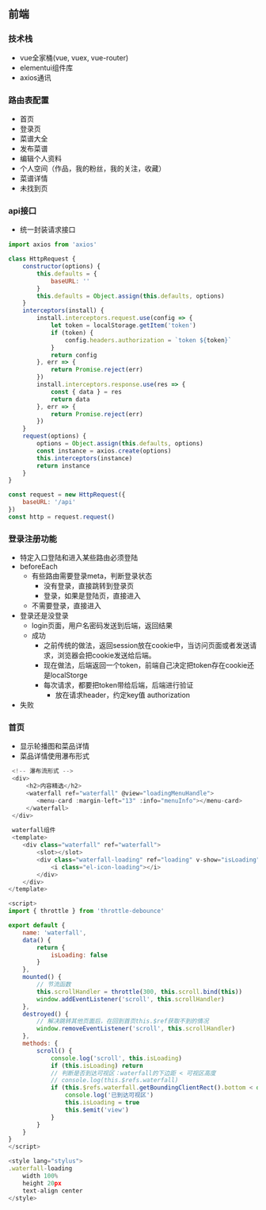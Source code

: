 ## 前端

### 技术栈

- vue全家桶(vue, vuex, vue-router)
- elementui组件库
- axios通讯
### 路由表配置
- 首页
- 登录页
- 菜谱大全
- 发布菜谱
- 编辑个人资料
- 个人空间（作品，我的粉丝，我的关注，收藏）
- 菜谱详情
- 未找到页
### api接口
- 统一封装请求接口
```javascript
import axios from 'axios'

class HttpRequest {
    constructor(options) {
        this.defaults = {
            baseURL: ''
        }
        this.defaults = Object.assign(this.defaults, options)
    }
    interceptors(install) {
        install.interceptors.request.use(config => {
            let token = localStorage.getItem('token')
            if (token) {
                config.headers.authorization = `token ${token}`
            }
            return config
        }, err => {
            return Promise.reject(err)
        })
        install.interceptors.response.use(res => {
            const { data } = res
            return data
        }, err => {
            return Promise.reject(err)
        })
    }
    request(options) {
        options = Object.assign(this.defaults, options)
        const instance = axios.create(options)
        this.interceptors(instance)
        return instance
    }
}

const request = new HttpRequest({
    baseURL: '/api'
})
const http = request.request()
```
### 登录注册功能
- 特定入口登陆和进入某些路由必须登陆
- beforeEach
  - 有些路由需要登录meta，判断登录状态
    - 没有登录，直接跳转到登录页
    - 登录，如果是登陆页，直接进入
  - 不需要登录，直接进入
- 登录还是没登录
  - login页面，用户名密码发送到后端，返回结果
  - 成功
    -  之前传统的做法，返回session放在cookie中，当访问页面或者发送请求，浏览器会把cookie发送给后端。
    -  现在做法，后端返回一个token，前端自己决定把token存在cookie还是localStorge
    -  每次请求，都要把token带给后端，后端进行验证
       -  放在请求header，约定key值 authorization
 - 失败
### 首页
- 显示轮播图和菜品详情
- 菜品详情使用瀑布形式
```javascript
 <!-- 瀑布流形式 -->
 <div>
     <h2>内容精选</h2>
     <waterfall ref="waterfall" @view="loadingMenuHandle">
     	<menu-card :margin-left="13" :info="menuInfo"></menu-card>
     </waterfall>
 </div>
 
 waterfall组件
 <template>
    <div class="waterfall" ref="waterfall">
        <slot></slot>
        <div class="waterfall-loading" ref="loading" v-show="isLoading">
            <i class="el-icon-loading"></i>
        </div>
    </div>
</template>

<script>
import { throttle } from 'throttle-debounce'

export default {
    name: 'waterfall',
    data() {
        return {
            isLoading: false
        }
    },
    mounted() {
        // 节流函数
        this.scrollHandler = throttle(300, this.scroll.bind(this))
        window.addEventListener('scroll', this.scrollHandler)
    },
    destroyed() {
        // 解决跳转其他页面后，在回到首页this.$ref获取不到的情况
        window.removeEventListener('scroll', this.scrollHandler)
    },
    methods: {
        scroll() {
            console.log('scroll', this.isLoading)
            if (this.isLoading) return
            // 判断是否到达可视区：waterfall的下边距 < 可视区高度
            // console.log(this.$refs.waterfall)
            if (this.$refs.waterfall.getBoundingClientRect().bottom < document.documentElement.clientHeight) {
                console.log('已到达可视区')
                this.isLoading = true
                this.$emit('view')
            }
        }
    }
}
</script>

<style lang="stylus">
.waterfall-loading
    width 100%
    height 20px
    text-align center
</style>
        
```